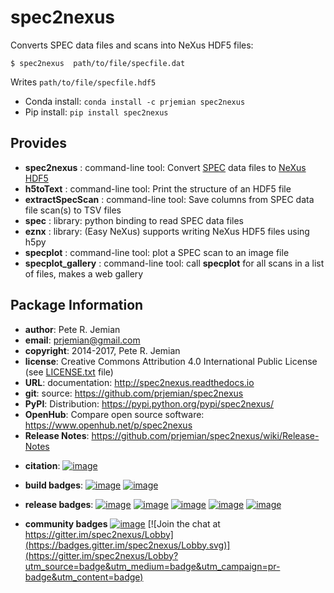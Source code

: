 spec2nexus
==========

Converts SPEC data files and scans into NeXus HDF5 files:

    $ spec2nexus  path/to/file/specfile.dat

Writes `path/to/file/specfile.hdf5`

- Conda install:  `conda install -c prjemian spec2nexus`
- Pip install:  `pip install spec2nexus`

Provides
--------

-   **spec2nexus** : command-line tool: Convert
    [SPEC](http://certif.com) data files to
    [NeXus](http://nexusformat.org) [HDF5](http://hdfgroup.org)
-   **h5toText** : command-line tool: Print the structure of an HDF5
    file
-   **extractSpecScan** : command-line tool: Save columns from SPEC data
    file scan(s) to TSV files
-   **spec** : library: python binding to read SPEC data files
-   **eznx** : library: (Easy NeXus) supports writing NeXus HDF5 files
    using h5py
-   **specplot** : command-line tool: plot a SPEC scan to an image file
-   **specplot\_gallery** : command-line tool: call **specplot** for all
    scans in a list of files, makes a web gallery

Package Information
-------------------

-   **author**: Pete R. Jemian
-   **email**: <prjemian@gmail.com>
-   **copyright**: 2014-2017, Pete R. Jemian
-   **license**: Creative Commons Attribution 4.0 International Public
    License (see
    [LICENSE.txt](http://spec2nexus.readthedocs.io/en/latest/license.html)
    file)
-   **URL**: documentation: <http://spec2nexus.readthedocs.io>
-   **git**: source: <https://github.com/prjemian/spec2nexus>
-   **PyPI**: Distribution: <https://pypi.python.org/pypi/spec2nexus/>
-   **OpenHub**: Compare open source software:
    <https://www.openhub.net/p/spec2nexus>
-   **Release Notes**:
    <https://github.com/prjemian/spec2nexus/wiki/Release-Notes>

<!-- -->

-   **citation**:
    [![image](https://zenodo.org/badge/16967699.svg)](https://zenodo.org/badge/latestdoi/16967699)

-   **build badges**:
    [![image](https://travis-ci.org/prjemian/spec2nexus.svg?branch=master)](https://travis-ci.org/prjemian/spec2nexus)
    [![image](https://coveralls.io/repos/github/prjemian/spec2nexus/badge.svg?branch=master)](https://coveralls.io/github/prjemian/spec2nexus?branch=master)

-   **release badges**:
    [![image](https://img.shields.io/pypi/pyversions/spec2nexus.svg)](https://pypi.python.org/pypi/spec2nexus)
    [![image](https://img.shields.io/github/tag/prjemian/spec2nexus.svg)](https://github.com/prjemian/spec2nexus/tags)
    [![image](https://img.shields.io/github/release/prjemian/spec2nexus.svg)](https://github.com/prjemian/spec2nexus/releases)
    [![image](https://img.shields.io/pypi/v/spec2nexus.svg)](https://pypi.python.org/pypi/spec2nexus/)
    [![image](https://anaconda.org/prjemian/spec2nexus/badges/version.svg)](https://anaconda.org/prjemian/spec2nexus)

-   **community badges**
    [![image](http://depsy.org/api/package/pypi/spec2nexus/badge.svg)](http://depsy.org/package/python/spec2nexus)
    [![Join the chat at https://gitter.im/spec2nexus/Lobby](https://badges.gitter.im/spec2nexus/Lobby.svg)](https://gitter.im/spec2nexus/Lobby?utm_source=badge&utm_medium=badge&utm_campaign=pr-badge&utm_content=badge)
